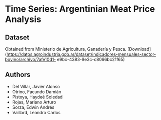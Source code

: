 # Time Series: Argentinian Meat Price Analysis

## Dataset
Obtained from Ministerio de Agricultura, Ganadería y Pesca. [Download](https://datos.agroindustria.gob.ar/dataset/indicadores-mensuales-sector-bovino/archivo/7afe10d1- e9bc-4383-9e3c-c8066bc21f65)

## Authors
- Del Villar, Javier Alonso
- Otrino, Facundo Damián
- Pistoya, Haydeé Soledad
- Rojas, Mariano Arturo
- Sorza, Edwin Andrés
- Vaillard, Leandro Carlos